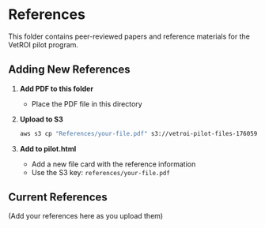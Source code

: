 # References

This folder contains peer-reviewed papers and reference materials for the VetROI pilot program.

## Adding New References

1. **Add PDF to this folder**
   - Place the PDF file in this directory

2. **Upload to S3**
   ```bash
   aws s3 cp "References/your-file.pdf" s3://vetroi-pilot-files-1760593004/references/your-file.pdf --region us-east-1
   ```

3. **Add to pilot.html**
   - Add a new file card with the reference information
   - Use the S3 key: `references/your-file.pdf`

## Current References

(Add your references here as you upload them)

